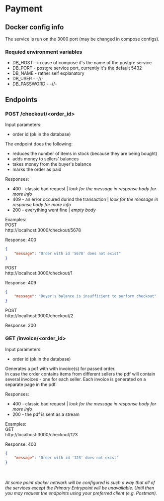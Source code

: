 # Payment
## Docker config info
The service is run on the 3000 port (may be changed in compose configs). 

### Requied environment variables
- DB_HOST - in case of compose it's the name of the postgre service
- DB_PORT - postgre service port, currently it's the default 5432
- DB_NAME - rather self explanatory
- DB_USER - -//-
- DB_PASSWORD - -//-

## Endpoints
### POST /checkout/<order_id>

Input parameters:
- order id (pk in the database)

The endpoint does the following:
- reduces the number of items in stock (because they are being bought)
- adds money to sellers' balances
- takes money from the buyer's balance
- marks the order as paid

Responses:
- 400 - classic bad request | *look for the message in response body for more info*
- 409 - an error occured durind the transaction | *look for the message in response body for more info*
- 200 - everything went fine | *empty body*

Examples:<br>
POST<br>
http://localhost:3000/checkout/5678<br>

Response:
400
```json
{
    "message": "Order with id '5678' does not exist"
}
```

POST<br>
http://localhost:3000/checkout/1<br>

Response:
409
```json
{
    "message": "Buyer's balance is insufficient to perform checkout"
}
```

POST<br>
http://localhost:3000/checkout/2<br>

Response:
200

### GET /invoice/<order_id>
Input parameters:
- order id (pk in the database)

Generates a pdf with with invoice(s) for passed order.<br>
In case the order contains items from different sellers the pdf will contain several invoices - one for each seller. Each invoice is generated on a separate page in the pdf.

Responses:
- 400 - classic bad request | *look for the message in response body for more info*
- 200 - the pdf is sent as a stream

Examples:<br>
GET<br>
http://localhost:3000/checkout/123<br>

Response:
400
```json
{
    "message": "Order with id '123' does not exist"
}
```

<br><br>*At some point docker network will be configured is such a way that all of the services except the Primary Entrypoint will be unavailable. Until then you may request the endpoints using your preferred client (e.g. Postman).*
